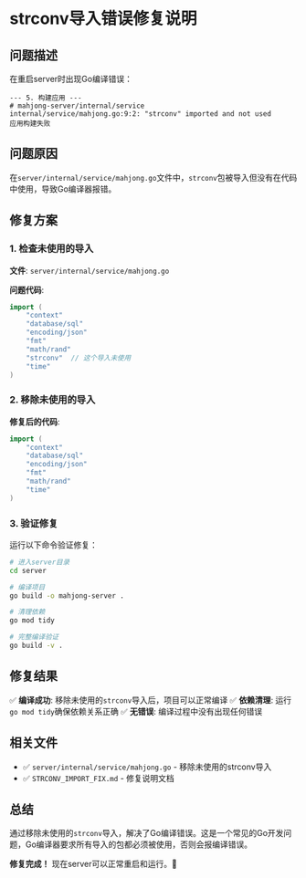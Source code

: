# strconv导入错误修复说明

## 问题描述

在重启server时出现Go编译错误：

```
--- 5. 构建应用 ---
# mahjong-server/internal/service
internal/service/mahjong.go:9:2: "strconv" imported and not used
应用构建失败
```

## 问题原因

在`server/internal/service/mahjong.go`文件中，`strconv`包被导入但没有在代码中使用，导致Go编译器报错。

## 修复方案

### 1. 检查未使用的导入

**文件**: `server/internal/service/mahjong.go`

**问题代码**:
```go
import (
	"context"
	"database/sql"
	"encoding/json"
	"fmt"
	"math/rand"
	"strconv"  // 这个导入未使用
	"time"
)
```

### 2. 移除未使用的导入

**修复后的代码**:
```go
import (
	"context"
	"database/sql"
	"encoding/json"
	"fmt"
	"math/rand"
	"time"
)
```

### 3. 验证修复

运行以下命令验证修复：

```bash
# 进入server目录
cd server

# 编译项目
go build -o mahjong-server .

# 清理依赖
go mod tidy

# 完整编译验证
go build -v .
```

## 修复结果

✅ **编译成功**: 移除未使用的`strconv`导入后，项目可以正常编译
✅ **依赖清理**: 运行`go mod tidy`确保依赖关系正确
✅ **无错误**: 编译过程中没有出现任何错误

## 相关文件

- ✅ `server/internal/service/mahjong.go` - 移除未使用的strconv导入
- ✅ `STRCONV_IMPORT_FIX.md` - 修复说明文档

## 总结

通过移除未使用的`strconv`导入，解决了Go编译错误。这是一个常见的Go开发问题，Go编译器要求所有导入的包都必须被使用，否则会报编译错误。

**修复完成！** 现在server可以正常重启和运行。🎉

